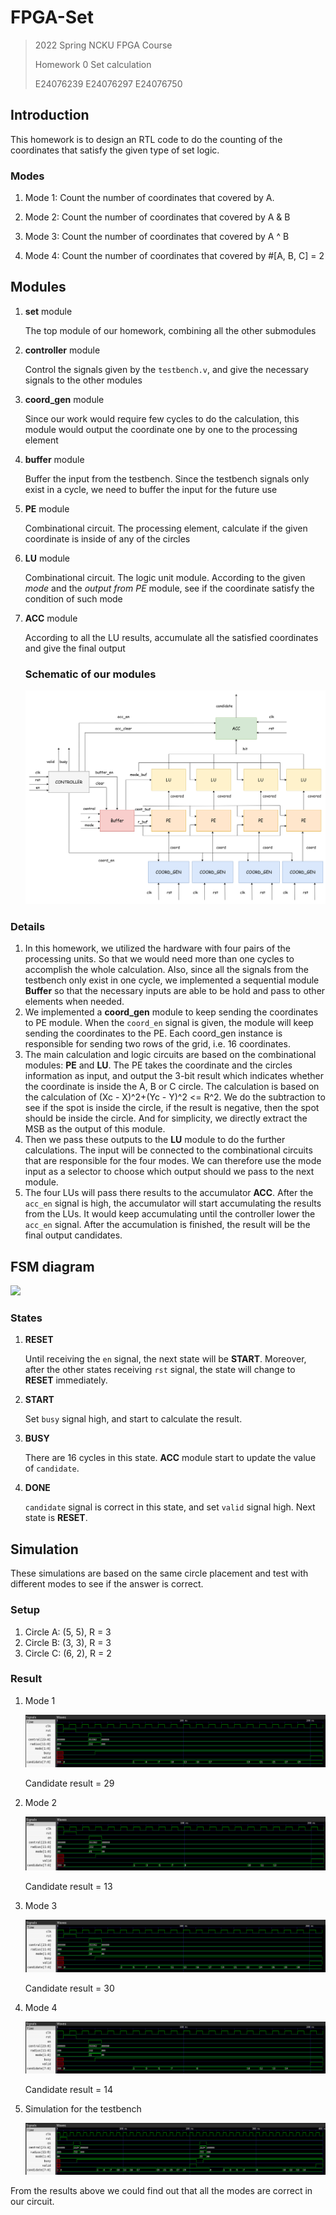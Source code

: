 # FPGA-Set

> 2022 Spring  NCKU FPGA Course
>
> Homework 0 Set calculation
>
> E24076239 E24076297 E24076750

## Introduction

This homework is to design an RTL code to do the counting of the coordinates that satisfy the given type of set logic.

### Modes

1. Mode 1: Count the number of coordinates that covered by A.
2. Mode 2: Count the number of coordinates that covered by A & B
3. Mode 3: Count the number of coordinates that covered by A ^ B

4. Mode 4: Count the number of coordinates that covered by #[A, B, C] = 2

## Modules

1. **set** module

   The top module of our homework, combining all the other submodules

2. **controller** module

   Control the signals given by the `testbench.v`, and give the necessary signals to the other modules

3. **coord_gen** module

   Since our work would require few cycles to do the calculation, this module would output the coordinate one by one to the processing element

4. **buffer** module

   Buffer the input from the testbench. Since the testbench signals only exist in a cycle, we need to buffer the input for the future use

5. **PE** module

   Combinational circuit. The processing element, calculate if the given coordinate is inside of any of the circles

6. **LU** module

   Combinational circuit. The logic unit module. According to the given *mode* and the *output from PE* module, see if the coordinate satisfy the condition of such mode

7. **ACC** module

   According to all the LU results, accumulate all the satisfied coordinates and give the final output
   
   
   
   ### Schematic of our modules
   
   ![schmetic](./images/schmetic.png)



### Details

1. In this homework, we utilized the hardware with four pairs of the processing units. So that we would need more than one cycles to accomplish the whole calculation. Also, since all the signals from the testbench only exist in one cycle, we implemented a sequential module **Buffer** so that the necessary inputs are able to be hold and pass to other elements when needed.
2. We implemented a **coord_gen** module to keep sending the coordinates to PE module. When the `coord_en` signal is given, the module will keep sending the coordinates to the PE. Each coord_gen instance is responsible for sending two rows of the grid, i.e. 16 coordinates.
3. The main calculation and logic circuits are based on the combinational modules: **PE** and **LU**. The PE takes the coordinate and the circles information as input, and output the 3-bit result which indicates whether the coordinate is inside the A, B or C circle. The calculation is based on the calculation of (Xc - X)^2+(Yc - Y)^2 <= R^2. We do the subtraction to see if the spot is inside the circle, if the result is negative, then the spot should be inside the circle. And for simplicity, we directly extract the MSB as the output of this module.
1. Then we pass these outputs to the **LU** module to do the further calculations. The input will be connected to the combinational circuits that are responsible for the four modes. We can therefore use the mode input as a selector to choose which output should we pass to the next module.
2. The four LUs will pass there results to the accumulator **ACC**. After the `acc_en` signal is high, the accumulator will start accumulating the results from the LUs. It would keep accumulating until the controller lower the `acc_en` signal. After the accumulation is finished, the result will be the final output candidates.

## FSM diagram

![](/home/jumha/FPGA-Set/images/FSM.png)

### States

1. **RESET** 

   Until receiving the `en`  signal, the next state will be **START**. Moreover, after the other states receiving `rst` signal, the state will change to **RESET** immediately. 

2. **START** 

   Set `busy` signal high, and start to calculate the result.

3. **BUSY** 

   There are 16 cycles in this state. **ACC** module start to update the value of `candidate`. 

4. **DONE**

   `candidate` signal is correct in this state, and set `valid` signal high. Next state is **RESET**.

## Simulation

These simulations are based on the same circle placement and test with different modes to see if the answer is correct.

### Setup

1. Circle A: (5, 5), R = 3
2. Circle B: (3, 3), R = 3
3. Circle C: (6, 2), R = 2

### Result

1. Mode 1

   ![mode0](./images/mode0.png)

   Candidate result = 29

2. Mode 2

   ![](./images/mode1.png)

   Candidate result = 13

3. Mode 3

   ![mode0](./images/mode2.png)

   Candidate result = 30

4. Mode 4

   ![mode0](./images/mode3.png)

   Candidate result = 14

5. Simulation for the testbench

   ![](./images/tb.png)

From the results above we could find out that all  the modes are correct in our circuit.

